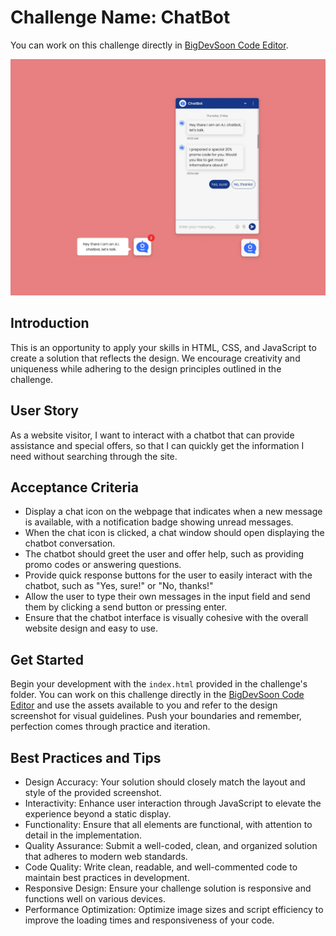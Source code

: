 # Challenge Name: ChatBot

You can work on this challenge directly in [BigDevSoon Code Editor](https://app.bigdevsoon.me/challenges/chatbot/browser).

![ChatBot Design](./design.png)

## Introduction

This is an opportunity to apply your skills in HTML, CSS, and JavaScript to create a solution that reflects the design. We encourage creativity and uniqueness while adhering to the design principles outlined in the challenge.

## User Story

As a website visitor, I want to interact with a chatbot that can provide assistance and special offers, so that I can quickly get the information I need without searching through the site.

## Acceptance Criteria

- Display a chat icon on the webpage that indicates when a new message is available, with a notification badge showing unread messages.
- When the chat icon is clicked, a chat window should open displaying the chatbot conversation.
- The chatbot should greet the user and offer help, such as providing promo codes or answering questions.
- Provide quick response buttons for the user to easily interact with the chatbot, such as "Yes, sure!" or "No, thanks!"
- Allow the user to type their own messages in the input field and send them by clicking a send button or pressing enter.
- Ensure that the chatbot interface is visually cohesive with the overall website design and easy to use.

## Get Started

Begin your development with the `index.html` provided in the challenge's folder. You can work on this challenge directly in the [BigDevSoon Code Editor](https://app.bigdevsoon.me/challenges/chatbot/browser) and use the assets available to you and refer to the design screenshot for visual guidelines. Push your boundaries and remember, perfection comes through practice and iteration.

## Best Practices and Tips

- Design Accuracy: Your solution should closely match the layout and style of the provided screenshot.
- Interactivity: Enhance user interaction through JavaScript to elevate the experience beyond a static display.
- Functionality: Ensure that all elements are functional, with attention to detail in the implementation.
- Quality Assurance: Submit a well-coded, clean, and organized solution that adheres to modern web standards.
- Code Quality: Write clean, readable, and well-commented code to maintain best practices in development.
- Responsive Design: Ensure your challenge solution is responsive and functions well on various devices.
- Performance Optimization: Optimize image sizes and script efficiency to improve the loading times and responsiveness of your code.
